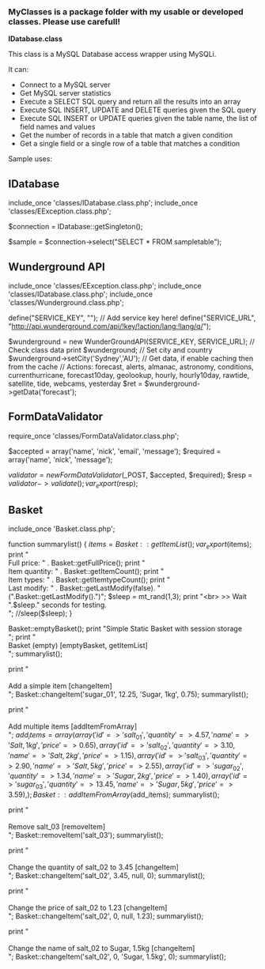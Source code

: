 <h3>MyClasses is a package folder with my usable or developed classes. Please use carefull!</h3>

<b>IDatabase.class</b>

This class is a MySQL Database access wrapper using MySQLi.

It can:
- Connect to a MySQL server
- Get MySQL server statistics
- Execute a SELECT SQL query and return all the results into an array
- Execute SQL INSERT, UPDATE and DELETE queries given the SQL query
- Execute SQL INSERT or UPDATE queries given the table name, the list of field names and values
- Get the number of records in a table that match a given condition
- Get a single field or a single row of a table that matches a condition

Sample uses:

IDatabase
---------

include_once 'classes/IDatabase.class.php';
include_once 'classes/EException.class.php';

 $connection = IDatabase::getSingleton();

 $sample = $connection->select("SELECT * FROM sampletable");

Wunderground API
----------------

include_once 'classes/EException.class.php'; 
include_once 'classes/IDatabase.class.php'; 
include_once 'classes/Wunderground.class.php'; 

define("SERVICE_KEY", ""); // Add service key here! 
define("SERVICE_URL", "http://api.wunderground.com/api/!key/!action/lang:!lang/q/"); 

$wunderground = new WunderGroundAPI(SERVICE_KEY, SERVICE_URL); 
// Check class data 
print $wunderground; 
// Set city and country 
$wunderground->setCity('Sydney','AU'); 
// Get data, if enable caching then from the cache 
// Actions: forecast, alerts, almanac, astronomy, conditions, currenthurricane, forecast10day, geolookup, hourly, hourly10day, rawtide, satellite, tide, webcams, yesterday
$ret = $wunderground->getData('forecast'); 


FormDataValidator
-----------------

require_once 'classes/FormDataValidator.class.php'; 

$accepted = array('name', 'nick', 'email', 'message'); 
$required = array('name', 'nick', 'message'); 

$validator = new FormDataValidator($_POST, $accepted, $required); 
$resp = $validator->validate(); 
var_export($resp); 

Basket
------

include_once 'Basket.class.php'; 

  function summarylist() { 
    $items = Basket::getItemList(); 
    var_export($items); 
    print "<br>Full price: " . Basket::getFullPrice(); 
    print "<br>Item quantity: " . Basket::getItemCount(); 
    print "<br>Item types: " . Basket::getItemtypeCount(); 
    print "<br>Last modify: " . Basket::getLastModify(false). " (".Basket::getLastModify().")"; 
    $sleep = mt_rand(1,3); 
    print "<br> >> Wait ".$sleep." seconds for testing.<br>"; 
    //sleep($sleep); 
  } 

  Basket::emptyBasket(); 
  print "Simple Static Basket with session storage<br>"; 
  print "<br>Basket (empty) [emptyBasket, getItemList]<br>"; 
  summarylist(); 

  print "<br><br>Add a simple item [changeItem]<br>"; 
  Basket::changeItem('sugar_01', 12.25, 'Sugar, 1kg', 0.75); 
  summarylist(); 

  print "<br><br>Add multiple items [addItemFromArray]<br>"; 
  $add_items = array( 
    array('id' => 'salt_01', 'quantity' => 4.57, 'name' => 'Salt, 1kg', 'price' => 0.65), 
    array('id' => 'salt_02', 'quantity' => 3.10, 'name' => 'Salt, 2kg', 'price' => 1.15), 
    array('id' => 'salt_03', 'quantity' => 2.90, 'name' => 'Salt, 5kg', 'price' => 2.55), 
    array('id' => 'sugar_02', 'quantity' => 1.34, 'name' => 'Sugar, 2kg', 'price' => 1.40), 
    array('id' => 'sugar_03', 'quantity' => 13.45, 'name' => 'Sugar, 5kg', 'price' => 3.59), 
  ); 
  Basket::addItemFromArray($add_items); 
  summarylist(); 

  print "<br><br>Remove salt_03 [removeItem]<br>"; 
  Basket::removeItem('salt_03'); 
  summarylist(); 

  print "<br><br>Change the quantity of salt_02 to 3.45 [changeItem]<br>"; 
  Basket::changeItem('salt_02', 3.45, null, 0); 
  summarylist(); 

  print "<br><br>Change the price of salt_02 to 1.23 [changeItem]<br>"; 
  Basket::changeItem('salt_02', 0, null, 1.23); 
  summarylist(); 

  print "<br><br>Change the name of salt_02 to Sugar, 1.5kg [changeItem]<br>"; 
  Basket::changeItem('salt_02', 0, 'Sugar, 1.5kg', 0); 
  summarylist(); 